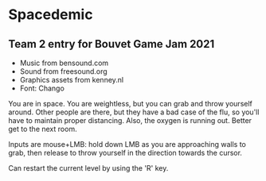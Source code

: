 # Spacedemic
## Team 2 entry for Bouvet Game Jam 2021

* Music from bensound.com
* Sound from freesound.org
* Graphics assets from kenney.nl
* Font: Chango

You are in space. You are weightless, but you can grab and throw yourself around. Other people are there, but they have a bad case of the flu, so you'll have to maintain proper distancing. Also, the oxygen is running out. Better get to the next room.

Inputs are mouse+LMB: hold down LMB as you are approaching walls to grab, then release to throw yourself in the direction towards the cursor.

Can restart the current level by using the 'R' key.
